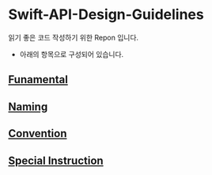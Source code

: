 # Swift-API-Design-Guidelines
읽기 좋은 코드 작성하기 위한 Repon 입니다.

- 아래의 항목으로 구성되어 있습니다.

## [Funamental](https://github.com/YuGeonHui/Swift-API-Design-Guidelines/blob/main/Funamentals.md)
## [Naming]()
## [Convention]()
## [Special Instruction]()
